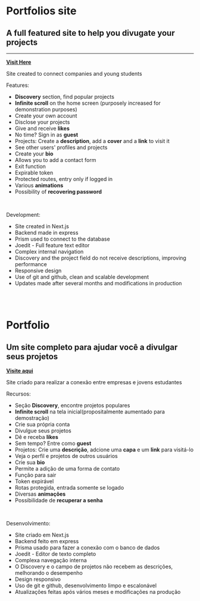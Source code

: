 <h1>Portfolios site</h1>
<h2>A full featured site to help you divugate your projects</h2>
<hr>

<a href=""><strong>Visit Here</strong></a>

<p>Site created to connect companies and young students</p>
<p>Features:</p>
<ul>
    <li><strong>Discovery</strong> section, find popular projects</li>
    <li><strong>Infinite scroll</strong> on the home screen (purposely increased for demonstration purposes)</li>
    <li>Create your own account</li>
    <li>Disclose your projects</li>
    <li>Give and receive <strong>likes</strong></li>
    <li>No time? Sign in as <strong>guest</strong></li>
    <li>Projects: Create a <strong>description</strong>, add a <strong>cover</strong> and a <strong>link</strong> to visit it</li>
    <li>See other users' profiles and projects</li>
    <li>Create your <strong>bio</strong></li>
    <li>Allows you to add a contact form</li>
    <li>Exit function</li>
    <li>Expirable token</li>
    <li>Protected routes, entry only if logged in</li>
    <li>Various <strong>animations</strong></li>
    <li>Possibility of <strong>recovering password</strong></li>
</ul>

<br>

<p>Development:</p>
<ul>
    <li>Site created in Next.js</li>
    <li>Backend made in express</li>
    <li>Prism used to connect to the database</li>
    <li>Joedit - Full feature text editor</li>
    <li>Complex internal navigation</li>
    <li>Discovery and the project field do not receive descriptions, improving performance</li>
    <li>Responsive design</li>
    <li>Use of git and github, clean and scalable development</li>
    <li>Updates made after several months and modifications in production</li>
</ul>



<br><br>
<h1>Portfolio</h1>
<h2>Um site completo para ajudar você a divulgar seus projetos</h2>

<a href=""><strong>Visite aqui</strong></a>

<p>Site criado para realizar a conexão entre empresas e jovens estudantes</p>
<p>Recursos:</p>
<ul>
    <li>Seção <strong>Discovery</strong>, encontre projetos populares</li>
    <li><strong>Infinite scroll</strong> na tela inicial(propositalmente aumentado para demostração)</li>
    <li>Crie sua própria conta</li>
    <li>Divulgue seus projetos</li>
    <li>Dê e receba <strong>likes</strong></li>
    <li>Sem tempo? Entre como <strong>guest</strong></li>
    <li>Projetos: Crie uma <strong>descrição</strong>, adcione uma <strong>capa</strong> e um <strong>link</strong> para visitá-lo</li>
    <li>Veja o perfil e projetos de outros usuários</li>
    <li>Crie sua <strong>bio</strong></li>
    <li>Permite a adição de uma forma de contato</li>
    <li>Função para sair</li>
    <li>Token expirável</li>
    <li>Rotas protegida, entrada somente se logado</li>
    <li>Diversas <strong>animações</strong></li>
    <li>Possibilidade de <strong>recuperar a senha</strong></li>
</ul>

<br>

<p>Desenvolvimento:</p>
<ul>
    <li>Site criado em Next.js</li>
    <li>Backend feito em express</li>
    <li>Prisma usado para fazer a conexão com o banco de dados</li>
    <li>Joedit - Editor de texto completo</li>
    <li>Complexa navegação interna</li>
    <li>O Discovery e o campo de projetos não recebem as descrições, melhorando o desempenho</li>
    <li>Design responsivo</li>
    <li>Uso de git e github, desenvolvimento limpo e escalonável</li>
    <li>Atualizações feitas após vários meses e modificações na produção</li>
</ul>